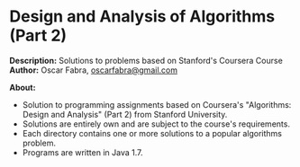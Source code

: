 Design and Analysis of Algorithms (Part 2)
===========================================

<p><b>Description:</b> Solutions to problems based on Stanford's Coursera Course<br/>
<b>Author:</b> Oscar Fabra, <a href="mailto:oscarfabra@gmail.com">oscarfabra@gmail.com</a></p>

<p><b>About:</b></p>

* Solution to programming assignments based on Coursera's "Algorithms: Design
  and Analysis" (Part 2) from Stanford University.
* Solutions are entirely own and are subject to the course's requirements.
* Each directory contains one or more solutions to a popular algorithms problem.
* Programs are written in Java 1.7.

